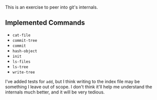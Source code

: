 This is an exercise to peer into git's internals.

## Implemented Commands

- `cat-file`
- `commit-tree`
- `commit`
- `hash-object`
- `init`
- `ls-files`
- `ls-tree`
- `write-tree`

I've added tests for `add`, but I think writing to the index file may be something I leave out of scope. I don't think it'll help me understand the internals much better, and it will be very tedious.
